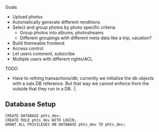 Goals
* Upload photos
* Automatically generate different renditions
* Select and group photos by photo specific criteria
  * Group photos into albums, photostreams
  * Different groupings with different meta data like a trip, vacation?
* Build themeable frontend
* Access control
* Let users comment, subscribe
* Multiple users with different rights/ACL

TODO
* Have to rething transactions/db; currently we initialize the db objects with a sqlx.DB reference. But that way we cannot enforce from the outside that they run in a DB. :|

## Database Setup

```
CREATE DATABASE phts_dev;
CREATE ROLE phts_dev WITH LOGIN;
GRANT ALL PRIVILEGES ON DATABASE phts_dev TO phts_dev;
```
